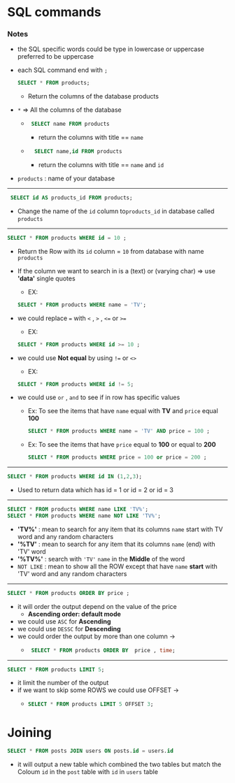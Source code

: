 # SQL commands

### Notes 
- the SQL specific words could be type in lowercase or uppercase preferred to be uppercase
- each SQL command end with `;`


    ``` sql
    SELECT * FROM products;
    ``` 
    - Return the columns of the database products

- ```*``` => All the columns of the database   
	-   ```sql
         SELECT name FROM products
         ```
        - return the columns with title == `name`  
	- ```SQL 
        SELECT name,id FROM products
        ```
        -  return the columns with title == `name` and `id`
- `products` : name of your database   

---------------------
 ```SQL    
  SELECT id AS products_id FROM products;	
  ```
- Change the name of the `id` column to`products_id` in database called `products`
--------------
```SQL
SELECT * FROM products WHERE id = 10 ;
```
- Return the Row with its `id` column = `10` from database with name `products`

- If the column we want to search in is a (text) or (varying char) => use __'data'__ single quotes   
	-  EX:      
    ```SQL
    SELECT * FROM products WHERE name = 'TV';
     ```
- we could replace `=` with `<` , `>` , `<=` or `>=`  
	-  EX: 
    ```SQL
    SELECT * FROM products WHERE id >= 10 ;
    ```
- we could use __Not equal__ by using `!=` or `<>` 	
	-  EX: 
    ``` SQL
    SELECT * FROM products WHERE id != 5;
    ```
- we could use `or` , `and` to see if in row has specific values
	- Ex: To see the items that have `name` equal with  __TV__ and `price` equal __100__ 

        ``` SQL  
        SELECT * FROM products WHERE name = 'TV' AND price = 100 ;
        ```
	- Ex: To see the items that have `price` equal to __100__ or equal 
    to __200__

        ``` SQL
		SELECT * FROM products WHERE price = 100 or price = 200 ; 
        ```
-------------------
```sql 
SELECT * FROM products WHERE id IN (1,2,3);
```  

- Used to return data which has id = 1 or id = 2 or id = 3
---------

```sql
SELECT * FROM products WHERE name LIKE 'TV%';
SELECT * FROM products WHERE name NOT LIKE 'TV%';
```
- __'TV%'__ : mean to search for any item that its columns `name` start with TV word and any random characters
- __'%TV'__ : mean to search for any item that its columns `name` (end) with 'TV' word 
- __'%TV%'__ : search with `'TV'` `name` in the __Middle__ of the word
- ``NOT LIKE`` : mean to show all the ROW except that have `name` __start__ with 'TV' word and any random characters
------
```sql
SELECT * FROM products ORDER BY price ;
```

- it will order the output depend on the value of the price 
    - __Ascending order: default mode__
- we could use `ASC` for __Ascending__ 
- we could use  `DESSC` for __Descending__ 
- we could order the output by more than one column -> 
    -  ```sql
        SELECT * FROM products ORDER BY  price , time;
        ```
---
```sql
SELECT * FROM products LIMIT 5;
```
- it limit the number of the output
- if we want to skip some ROWS we could use OFFSET -> 
    - ```sql
      SELECT * FROM products LIMIT 5 OFFSET 3;
      ```


# Joining

```sql
SELECT * FROM posts JOIN users ON posts.id = users.id
```
- it will output a new table which  combined the two tables but match the Coloum `id` in the `post` table with `id` in `users` table  